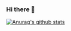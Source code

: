 ### Hi there 👋
[![Anurag's github stats](https://github-readme-stats.vercel.app/api?username=leonardomjq)](https://github.com/anuraghazra/github-readme-stats)
<!--
**leonardomjq/leonardomjq** is a ✨ _special_ ✨ repository because its `README.md` (this file) appears on your GitHub profile.

Here are some ideas to get you started:

- 🔭 I’m currently working on ...
- 🌱 I’m currently learning ...
- 👯 I’m looking to collaborate on ...
- 🤔 I’m looking for help with ...
- 💬 Ask me about ...
- 📫 How to reach me: ...
- 😄 Pronouns: ...
- ⚡ Fun fact: ...
-->
